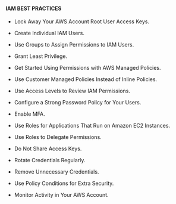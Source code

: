 #### IAM BEST PRACTICES


- Lock Away Your AWS Account Root User Access Keys.

- Create Individual IAM Users.

- Use Groups to Assign Permissions to IAM Users.

- Grant Least Privilege.

- Get Started Using Permissions with AWS Managed Policies.

- Use Customer Managed Policies Instead of Inline Policies.

- Use Access Levels to Review IAM Permissions.

- Configure a Strong Password Policy for Your Users.

- Enable MFA.

- Use Roles for Applications That Run on Amazon EC2 Instances.

- Use Roles to Delegate Permissions.

- Do Not Share Access Keys.

- Rotate Credentials Regularly.

- Remove Unnecessary Credentials.

- Use Policy Conditions for Extra Security.

- Monitor Activity in Your AWS Account.

